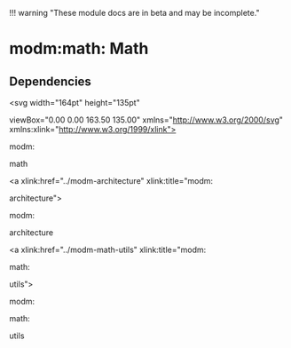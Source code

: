 !!! warning "These module docs are in beta and may be incomplete."

# modm:math: Math








## Dependencies

<?xml version="1.0" encoding="UTF-8" standalone="no"?>
<!DOCTYPE svg PUBLIC "-//W3C//DTD SVG 1.1//EN"
 "http://www.w3.org/Graphics/SVG/1.1/DTD/svg11.dtd">
<!-- Generated by graphviz version 2.38.0 (20140413.2041)
 -->
<!-- Title: modm:math Pages: 1 -->
<svg width="164pt" height="135pt"
 viewBox="0.00 0.00 163.50 135.00" xmlns="http://www.w3.org/2000/svg" xmlns:xlink="http://www.w3.org/1999/xlink">
<g id="graph0" class="graph" transform="scale(1 1) rotate(0) translate(4 131)">
<title>modm:math</title>
<polygon fill="white" stroke="none" points="-4,4 -4,-131 159.5,-131 159.5,4 -4,4"/>
<!-- modm_math -->
<g id="node1" class="node"><title>modm_math</title>
<polygon fill="lightgrey" stroke="black" stroke-width="2" points="111.5,-127 55.5,-127 55.5,-89 111.5,-89 111.5,-127"/>
<text text-anchor="middle" x="83.5" y="-111.8" font-family="Times New Roman,serif" font-size="14.00">modm:</text>
<text text-anchor="middle" x="83.5" y="-96.8" font-family="Times New Roman,serif" font-size="14.00">math</text>
</g>
<!-- modm_architecture -->
<g id="node2" class="node"><title>modm_architecture</title>
<g id="a_node2"><a xlink:href="../modm-architecture" xlink:title="modm:
architecture">
<polygon fill="lightgrey" stroke="black" points="81,-45.5 0,-45.5 0,-7.5 81,-7.5 81,-45.5"/>
<text text-anchor="middle" x="40.5" y="-30.3" font-family="Times New Roman,serif" font-size="14.00">modm:</text>
<text text-anchor="middle" x="40.5" y="-15.3" font-family="Times New Roman,serif" font-size="14.00">architecture</text>
</a>
</g>
</g>
<!-- modm_architecture&#45;&gt;modm_math -->
<g id="edge1" class="edge"><title>modm_architecture&#45;&gt;modm_math</title>
<path fill="none" stroke="black" d="M50.2574,-45.5398C55.7165,-55.6328 62.6326,-68.4195 68.741,-79.713"/>
<polygon fill="black" stroke="black" points="65.7963,-81.6257 73.6324,-88.7564 71.9534,-78.2955 65.7963,-81.6257"/>
</g>
<!-- modm_math_utils -->
<g id="node3" class="node"><title>modm_math_utils</title>
<g id="a_node3"><a xlink:href="../modm-math-utils" xlink:title="modm:
math:
utils">
<polygon fill="lightgrey" stroke="black" points="155.5,-53 99.5,-53 99.5,-0 155.5,-0 155.5,-53"/>
<text text-anchor="middle" x="127.5" y="-37.8" font-family="Times New Roman,serif" font-size="14.00">modm:</text>
<text text-anchor="middle" x="127.5" y="-22.8" font-family="Times New Roman,serif" font-size="14.00">math:</text>
<text text-anchor="middle" x="127.5" y="-7.8" font-family="Times New Roman,serif" font-size="14.00">utils</text>
</a>
</g>
</g>
<!-- modm_math_utils&#45;&gt;modm_math -->
<g id="edge2" class="edge"><title>modm_math_utils&#45;&gt;modm_math</title>
<path fill="none" stroke="black" d="M113.336,-53.0919C108.613,-61.6255 103.336,-71.1605 98.5481,-79.8109"/>
<polygon fill="black" stroke="black" points="95.3747,-78.3169 93.5945,-88.7611 101.499,-81.7066 95.3747,-78.3169"/>
</g>
</g>
</svg>

